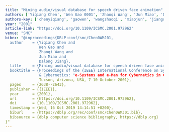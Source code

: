 ```yaml
---
title: "Mining audio/visual database for speech driven face animation"
authors: ['Yiqiang Chen', 'Wen Gao 0001', 'Zhaoqi Wang', 'Jun Miao', 'Dalong Jiang']
authors-key: ['chenyiqiang', 'gaowen', 'wangzhaoqi', 'miaojun', 'jiangdalong']
year: "2001"
article-link: "https://doi.org/10.1109/ICSMC.2001.972962"
venue: "SMC"
bibex: "@inproceedings{DBLP:conf/smc/Chen0WMJ01,
  author    = {Yiqiang Chen and
               Wen Gao and
               Zhaoqi Wang and
               Jun Miao and
               Dalong Jiang},
  title     = {Mining audio/visual database for speech driven face animation},
  booktitle = {Proceedings of the {IEEE} International Conference on Systems, Man
               & Cybernetics: "e-Systems and e-Man for Cybernetics in Cyberspace",
               Tucson, Arizona, USA, 7-10 October 2001},
  pages     = {2638--2643},
  publisher = {{IEEE}},
  year      = {2001},
  url       = {https://doi.org/10.1109/ICSMC.2001.972962},
  doi       = {10.1109/ICSMC.2001.972962},
  timestamp = {Wed, 16 Oct 2019 14:14:51 +0200},
  biburl    = {https://dblp.org/rec/conf/smc/Chen0WMJ01.bib},
  bibsource = {dblp computer science bibliography, https://dblp.org}
}"
---
```

